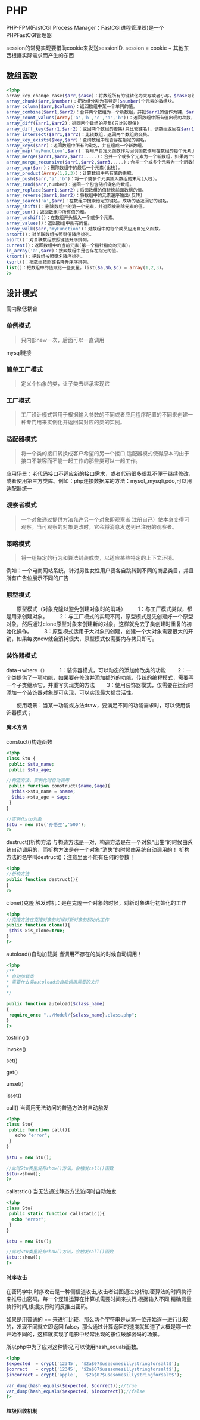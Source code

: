 # PHP

PHP-FPM(FastCGI Process Manager：FastCGI进程管理器)是一个PHPFastCGI管理器

session的常见实现要借助cookie来发送sessionID.
session = cookie + 其他东西根据实际需求而产生的东西

## 数组函数

```php
<?php
array_key_change_case($arr,$case)：将数组所有的键转化为大写或者小写，$case可设为CASE_LOWER或者CASE_UPPER。
array_chunk($arr,$number)：把数组分割为有特定($number)个元素的数组块。
array_column($arr,$column)：返回数组中某一个单列的值。
array_combine($arr1,$arr2)：合并两个数组为一个新数组，并把$arr1的值作为键，$arr2的值作为值。
array_count_values(Array('a','b','c','a','b'))：返回数组中所有值出现的次数，函数执行结果：Array ( [a] => 2 [b] => 2 [c] => 1 )。
array_diff($arr1,$arr2)：返回两个数组的差集(只比较键值)
array_diff_key($arr1,$arr2)：返回两个数组的差集(只比较键名)，该数组返回在$arr1中，但不在 $arr2中的元素。
array_intersect($arr1,$arr2)：比较数组，返回两个数组的交集。
array_key_exists($key,$arr)：查询数组中是否存在指定的键名。
array_keys($arr)：返回数组中所有的键名，并且组成一个新数组。
array_map('myFunction',$arr)：将用户自定义函数作为回调函数作用在数组的每个元素上，返回一个新数组。
array_merge($arr1,$arr2,$arr3.....)：合并一个或多个元素为一个新数组，如果两个或更多元素有相同的键名，后者会覆盖前者。
array_merge_recursive($arr1,$arr2,$arr3.....)：合并一个或多个元素为一个新数组，如果两个或更多元素有相同的键名，后者不会覆盖前者，而会递归创建一个新数组。
array_pop($arr)：删除数组中的最后一个元素(出栈)。
array_product(Array(1,2,3))：计算数组中所有值的乘积。
array_push($arr,'a','b')：将一个或多个元素插入数组的末尾(入栈)。
array_rand($arr,number)：返回一个包含随机键名的数组。
array_replace($arr1,$arr2)：后面数组的值替换前面数组的值。
array_reverse($arr1,$arr2)：将数组中的元素逆序输出(反转)
array_search('a',$arr)：在数组中搜索给定的键名，成功的话返回它的键名。
array_shift()：删除数组中的第一个元素，并返回被删除元素的值。
array_sum()：返回数组中所有值的和。
array_unshift()：在数组开头插入一个或多个元素。
array_values()：返回数组中所有的值。
array_walk($arr,'myFunction')：对数组中的每个成员应用自定义函数。
arsort()：对关联数组按照键值降序排列。
asort()：对关联数组按照键值升序排列。
current()：返回数组中的当前元素(第一个指针指向的元素)。
in_array('a',$arr)：搜索数组中是否存在指定的值。
krsort()：把数组按照键名降序排列。
ksort()：把数组按照键名降升序序排列。
list()：把数组中的值赋给一些变量。list($a,$b,$c) = array(1,2,3)。
?>
```

## 设计模式

高内聚低耦合

### 单例模式

> 只内部new一次，后面可以一直调用

mysql链接

### 简单工厂模式

> 定义个抽象的类，让子类去继承实现它

### 工厂模式

> 工厂设计模式常用于根据输入参数的不同或者应用程序配置的不同来创建一种专门用来实例化并返回其对应的类的实例。

### 适配器模式

> 将一个类的接口转换成客户希望的另一个接口,适配器模式使得原本的由于接口不兼容而不能一起工作的那些类可以一起工作。

应用场景：老代码接口不适应新的接口需求，或者代码很多很乱不便于继续修改，或者使用第三方类库。例如：php连接数据库的方法：mysql,,mysqli,pdo,可以用适配器统一

### 观察者模式

> 一个对象通过提供方法允许另一个对象即观察者 注册自己）使本身变得可观察。当可观察的对象更改时，它会将消息发送到已注册的观察者。

### 策略模式

> 将一组特定的行为和算法封装成类，以适应某些特定的上下文环境。

例如：一个电商网站系统，针对男性女性用户要各自跳转到不同的商品类目，并且所有广告位展示不同的广告

### 原型模式

　　原型模式（对象克隆以避免创建对象时的消耗）
　　1：与工厂模式类似，都是用来创建对象。
　　2：与工厂模式的实现不同，原型模式是先创建好一个原型对象，然后通过clone原型对象来创建新的对象。这样就免去了类创建时重复的初始化操作。
　　3：原型模式适用于大对象的创建，创建一个大对象需要很大的开销，如果每次new就会消耗很大，原型模式仅需要内存拷贝即可。

### 装饰器模式

data->where（）
　　1：装饰器模式，可以动态的添加修改类的功能
　　2：一个类提供了一项功能，如果要在修改并添加额外的功能，传统的编程模式，需要写一个子类继承它，并重写实现类的方法
　　3：使用装饰器模式，仅需要在运行时添加一个装饰器对象即可实现，可以实现最大额灵活性。

　　使用场景：当某一功能或方法draw，要满足不同的功能需求时，可以使用装饰器模式；

#### 魔术方法

constuct()构造函数

```php
<?php
class Stu {
 public $stu_name;
 public $stu_age;

//构造方法，实例化时自动调用
 public function construct($name,$age){
  $this->stu_name = $name;
  $this->stu_age = $age;
 }
}

//实例化stu对象
$stu = new Stu('孙悟空','500');
?>
```

destruct()析构方法
与构造方法是一对，构造方法是在一个对象“出生”的时候由系统自动调用的，而析构方法是在一个对象“消失”的时候由系统自动调用的！
析构方法的名字叫destruct()；注意里面不能有任何的参数！

```php
<?php
//析构方法
public function destruct(){
}
?>
```

clone()克隆
触发时机：是在克隆一个对象的时候，对新对象进行初始化的工作

```php
<?php
//克隆方法在克隆对象的时候对新对象的初始化工作
public function clone(){
 $this->is_clone=true;
}　
?>
```

autoload()自动加载类
当调用不存在的类的时候自动调用！

```php
<?php
/**
* 自动加载类
* 需要什么类autoload会自动调用需要的文件
*
*/

public function autoload($class_name)
{
 require_once "../Model/{$class_name}.class.php";
}
?>
```

tostring()

invoke()

set()

get()

unset()

isset()

call()
当调用无法访问的普通方法时自动触发

```php
<?php
class Stu{
 public function call(){
　　echo "error";
 }
}

$stu = new Stu();

//此时Stu类里没有show()方法，会触发call()函数
$stu->show();
?>
```

callststic()
当无法通过静态方法访问时自动触发

```php
<?php
class Stu{
 public static function callstatic(){
  echo "error";
 }
}

$stu = new Stu();

//此时Stu类里没有show()方法，会触发call()函数
$stu::show();
?>
```

#### 时序攻击

在密码学中,时序攻击是一种侧信道攻击,攻击者试图通过分析加密算法的时间执行来推导出密码。每一个逻辑运算在计算机需要时间来执行,根据输入不同,精确测量执行时间,根据执行时间反推出密码。

如果是用普通的 == 来进行比较，那么两个字符串是从第一位开始逐一进行比较的，发现不同就立即返回 false，那么通过计算返回的速度就知道了大概是哪一位开始不同的，这样就实现了电影中经常出现的按位破解密码的场景。

所以php中为了应对这种情况,可以使用hash_equals函数。

```php
<?php
$expected  = crypt('12345', '$2a$07$usesomesillystringforsalt$');
$correct   = crypt('12345', '$2a$07$usesomesillystringforsalt$');
$incorrect = crypt('apple',  '$2a$07$usesomesillystringforsalt$');

var_dump(hash_equals($expected, $correct));//true
var_dump(hash_equals($expected, $incorrect));//false
?>
```

#### 垃圾回收机制
